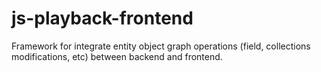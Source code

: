 # js-playback-frontend
Framework for integrate entity object graph operations (field, collections modifications, etc) between backend and frontend.
